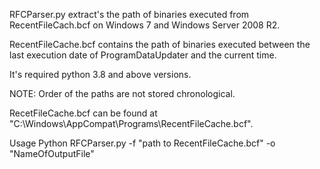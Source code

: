RFCParser.py extract's the path of binaries executed from RecentFileCach.bcf on Windows 7 and Windows Server 2008 R2.

RecentFileCache.bcf contains the path of binaries executed between the last execution date of ProgramDataUpdater and the current time.

It's required python 3.8 and above versions. 

NOTE: Order of the paths are not stored chronological.

RecetFileCache.bcf can be found at "C:\Windows\AppCompat\Programs\RecentFileCache.bcf".



Usage
Python RFCParser.py -f "path to RecentFileCache.bcf" -o "NameOfOutputFile"
